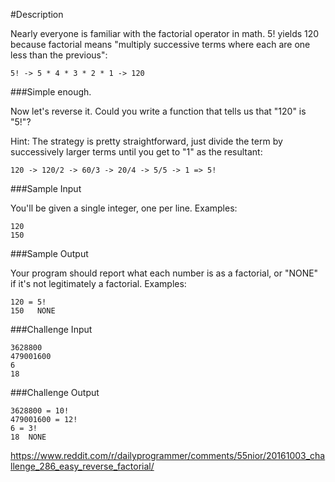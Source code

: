 #Description

Nearly everyone is familiar with the factorial operator in math. 5! yields 120 because factorial means "multiply successive terms where each are one less than the previous":
```
5! -> 5 * 4 * 3 * 2 * 1 -> 120
```

###Simple enough.

Now let's reverse it. Could you write a function that tells us that "120" is "5!"?

Hint: The strategy is pretty straightforward, just divide the term by successively larger terms until you get to "1" as the resultant:
```
120 -> 120/2 -> 60/3 -> 20/4 -> 5/5 -> 1 => 5!
```

###Sample Input

You'll be given a single integer, one per line. Examples:
```
120
150
```

###Sample Output

Your program should report what each number is as a factorial, or "NONE" if it's not legitimately a factorial. Examples:
```
120 = 5!
150   NONE
```

###Challenge Input
```
3628800
479001600
6
18
```

###Challenge Output
```
3628800 = 10!
479001600 = 12!
6 = 3!
18  NONE
```

https://www.reddit.com/r/dailyprogrammer/comments/55nior/20161003_challenge_286_easy_reverse_factorial/